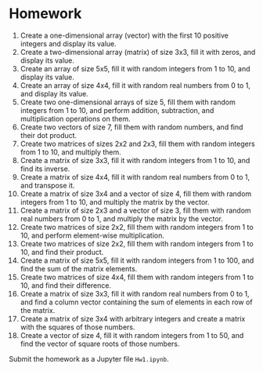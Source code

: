 # Homework

1. Create a one-dimensional array (vector) with the first 10 positive integers and display its value.
2. Create a two-dimensional array (matrix) of size 3x3, fill it with zeros, and display its value.
3. Create an array of size 5x5, fill it with random integers from 1 to 10, and display its value.
4. Create an array of size 4x4, fill it with random real numbers from 0 to 1, and display its value.
5. Create two one-dimensional arrays of size 5, fill them with random integers from 1 to 10, and perform addition, subtraction, and multiplication operations on them.
6. Create two vectors of size 7, fill them with random numbers, and find their dot product.
7. Create two matrices of sizes 2x2 and 2x3, fill them with random integers from 1 to 10, and multiply them.
8. Create a matrix of size 3x3, fill it with random integers from 1 to 10, and find its inverse.
9. Create a matrix of size 4x4, fill it with random real numbers from 0 to 1, and transpose it.
10. Create a matrix of size 3x4 and a vector of size 4, fill them with random integers from 1 to 10, and multiply the matrix by the vector.
11. Create a matrix of size 2x3 and a vector of size 3, fill them with random real numbers from 0 to 1, and multiply the matrix by the vector.
12. Create two matrices of size 2x2, fill them with random integers from 1 to 10, and perform element-wise multiplication.
13. Create two matrices of size 2x2, fill them with random integers from 1 to 10, and find their product.
14. Create a matrix of size 5x5, fill it with random integers from 1 to 100, and find the sum of the matrix elements.
15. Create two matrices of size 4x4, fill them with random integers from 1 to 10, and find their difference.
16. Create a matrix of size 3x3, fill it with random real numbers from 0 to 1, and find a column vector containing the sum of elements in each row of the matrix.
17. Create a matrix of size 3x4 with arbitrary integers and create a matrix with the squares of those numbers.
18. Create a vector of size 4, fill it with random integers from 1 to 50, and find the vector of square roots of those numbers.

Submit the homework as a Jupyter file `Hw1.ipynb`.



